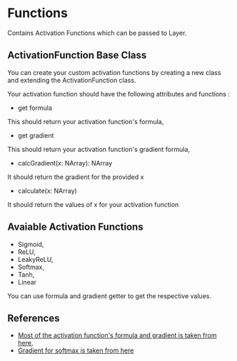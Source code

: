 # Functions

Contains Activation Functions which can be passed to Layer.

## ActivationFunction Base Class

You can create your custom activation functions by creating a new class and extending the ActivationFunction class.

Your activation function should have the following attributes and functions :

- get formula

This should return your activation function's formula,

- get gradient

This should return your activation function's gradient formula,

- calcGradient(x: NArray): NArray

It should return the gradient for the provided x

- calculate(x: NArray)

It should return the values of x for your activation function

## Avaiable Activation Functions

- Sigmoid,
- ReLU,
- LeakyReLU,
- Softmax,
- Tanh,
- Linear

You can use formula and gradient getter to get the respective values.

## References

- [Most of the activation function's formula and gradient is taken from here](https://www.analyticsvidhya.com/blog/2020/01/fundamentals-deep-learning-activation-functions-when-to-use-them/),
- [Gradient for softmax is taken from here](https://github.com/2015xli/multilayer-perceptron/blob/master/multilayer-perceptron-batch.ipynb)
